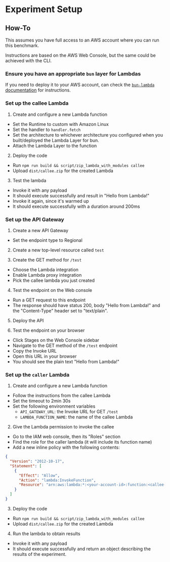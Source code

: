 # Experiment Setup

## How-To

This assumes you have full access to an AWS account where you can run this benchmark.

Instructions are based on the AWS Web Console, but the same could be achieved with the CLI.

### Ensure you have an appropriate `bun` layer for Lambdas

If you need to deploy it to your AWS account, can check the [`bun-lambda` documentation](https://github.com/oven-sh/bun/blob/main/packages/bun-lambda/README.md#setup) for instructions.

### Set up the callee Lambda 

1. Create and configure a new Lambda function 
  - Set the Runtime to custom with Amazon Linux
  - Set the handler to `handler.fetch`
  - Set the architecture to whichever architecture you configured when you built/deployed the Lambda Layer for bun.
  - Attach the Lambda Layer to the function

2. Deploy the code
  - Run `npm run build && script/zip_lambda_with_modules callee`
  - Upload `dist/callee.zip` for the created Lambda

3. Test the lambda
  - Invoke it with any payload
  - It should execute successfully and result in "Hello from Lambda!"
  - Invoke it again, since it's warmed up
  - It should execute successfully with a duration around 200ms

### Set up the API Gateway

1. Create a new API Gateway
  - Set the endpoint type to Regional

2. Create a new top-level resource called `test`

3. Create the GET method for `/test`
  - Choose the Lambda integration
  - Enable Lambda proxy integration
  - Pick the callee lambda you just created

4. Test the endpoint on the Web console
  - Run a GET request to this endpoint
  - The response should have status 200, body "Hello from Lambda!" and the "Content-Type" header set to "text/plain".

5. Deploy the API

6. Test the endpoint on your browser
  - Click Stages on the Web Console sidebar
  - Navigate to the GET method of the `/test` endpoint
  - Copy the Invoke URL
  - Open this URL in your browser
  - You should see the plain text "Hello from Lambda!"

### Set up the `caller` Lambda

1. Create and configure a new Lambda function
  - Follow the instructions from the callee Lambda
  - Set the timeout to 2min 30s
  - Set the following environment variables
    - `API_GATEWAY_URL`: the Invoke URL for GET `/test`
    - `LAMBDA_FUNCTION_NAME`: the name of the callee Lambda

2. Give the Lambda permission to invoke the callee
  - Go to the IAM web console, then its "Roles" section
  - Find the role for the caller lambda (it will include its function name)
  - Add a new inline policy with the following contents:

  ```json
  {
    "Version": "2012-10-17",
    "Statement": [
      {
        "Effect": "Allow",
        "Action": "lambda:InvokeFunction",
        "Resource": "arn:aws:lambda:*:<your-account-id>:function:<callee-lambda-name>"
      }
    ]
  }
  ```

3. Deploy the code
  - Run `npm run build && script/zip_lambda_with_modules callee`
  - Upload `dist/callee.zip` for the created Lambda

4. Run the lambda to obtain results
  - Invoke it with any payload
  - It should execute successfully and return an object describing the results of the experiment.
